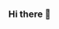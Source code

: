 ### Hi there 👋

<!--
**jack4666/jack4666** is a ✨ _special_ ✨ 

I am from Ukraine.

I am an experienced trader, I also install a node. Participated in various testnets, I will be glad to take part in your testnet.

I’m interested in crypto currencies and metaverse.

Projects : umee, ironfish, transformers, dws, nibiru

Roles : umee - active mainnet validator, ironfish - active testnet validator, transformers - active testnet validator, dws - testnet validator, nibiru - testnet validator

Contribution : ironfish had very different testnets, in the first phase I was actively involved in social tasks, it was something new for me, but I really liked it, I tried to participate in the ambassador program, also in all projects where I took part I tried to be useful, whether it be participating in a stress testnet, voting, or otherwise

PROJECTS:

* https://umee.cc/
* https://ironfish.network/
* https://deweb.services/
* https://www.tfsc.io/
* https://nibiru.fi/
* https://www.aleo.org/
